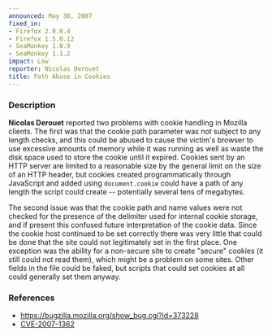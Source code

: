 ```yaml
---
announced: May 30, 2007
fixed_in:
- Firefox 2.0.0.4
- Firefox 1.5.0.12
- SeaMonkey 1.0.9
- SeaMonkey 1.1.2
impact: Low
reporter: Nicolas Derouet
title: Path Abuse in Cookies
---
```


<h3>Description</h3>

<p><strong>Nicolas Derouet</strong> reported two problems with
cookie handling in Mozilla clients. The first was that the
cookie path parameter was not subject to any length checks, and
this could be abused to cause the victim's browser to use excessive
amounts of memory while it was running as well as waste the disk
space used to store the cookie until it expired.
Cookies sent by an HTTP server are limited to a
reasonable size by the general limit on the size of an HTTP header,
but cookies created programmatically through JavaScript and
added using <code>document.cookie</code> could have a path
of any length the script could create -- potentially several
tens of megabytes.</p>

<p>The second issue was that the cookie path and name values
were not checked for the presence of the delimiter used for
internal cookie storage, and if present this confused future
interpretation of the cookie data. Since the cookie host continued
to be set correctly there was very little that could be done
that the site could not legitimately set in the first place. One
exception was the ability for a non-secure site to create "secure"
cookies (it still could not read them), which might be a problem
on some sites. Other fields in the file could be faked, but scripts
that could set cookies at all could generally set them anyway.</p>

<h3>References</h3>

<ul>
<li><a href="https://bugzilla.mozilla.org/show_bug.cgi?id=373228">
https://bugzilla.mozilla.org/show_bug.cgi?id=373228</a></li>
<li><a class="ex-ref" href="http://nvd.nist.gov/nvd.cfm?cvename=CVE-2007-1362">CVE-2007-1362</a></li>
</ul>



